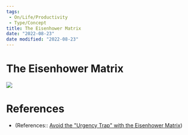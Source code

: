 ```yaml
---
tags:
 - On/Life/Productivity
 - Type/Concept
title: The Eisenhower Matrix
date: "2022-08-23"
date modified: "2022-08-23"
---
```


# The Eisenhower Matrix
![](https://images.ctfassets.net/dm4oa8qtogq0/4gdgTBX1mhT5rQJYIOraSb/aea5e2d973cd2aab9db9545873662d00/productivity-methods_eisenhower-highlight-1.png)

# References
- (References:: [Avoid the "Urgency Trap" with the Eisenhower Matrix](https://todoist.com/productivity-methods/eisenhower-matrix))
